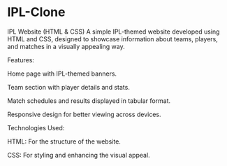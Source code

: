 # IPL-Clone

IPL Website (HTML & CSS)
A simple IPL-themed website developed using HTML and CSS, designed to showcase information about teams, players, and matches in a visually appealing way.

Features:

Home page with IPL-themed banners.

Team section with player details and stats.

Match schedules and results displayed in tabular format.

Responsive design for better viewing across devices.


Technologies Used:

HTML: For the structure of the website.

CSS: For styling and enhancing the visual appeal.
